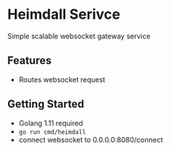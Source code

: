 # Heimdall Serivce
Simple scalable websocket gateway service

## Features
- Routes websocket request

## Getting Started
- Golang 1.11 required
- `go run cmd/heimdall`
- connect websocket to 0.0.0.0:8080/connect